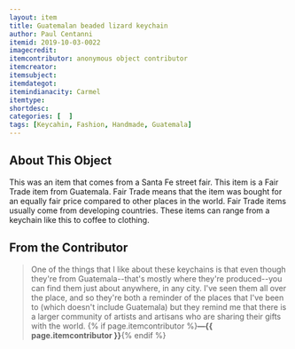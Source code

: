 ```yaml
---
layout: item
title: Guatemalan beaded lizard keychain
author: Paul Centanni
itemid: 2019-10-03-0022
imagecredit: 
itemcontributor: anonymous object contributor
itemcreator: 
itemsubject: 
itemdategot: 
itemindianacity: Carmel
itemtype: 
shortdesc: 
categories: [  ]
tags: [Keycahin, Fashion, Handmade, Guatemala]
---
```

## About This Object

This was an item that comes from a Santa Fe street fair. This item is a Fair Trade item from Guatemala. Fair Trade means that the item was bought for an equally fair price compared to other places in the world. Fair Trade items usually come from developing countries. These items can range from a keychain like this to coffee to clothing.

## From the Contributor

>One of the things that I like about these keychains is that even though they're from Guatemala--that's mostly where they're produced--you can find them just about anywhere, in any city. I've seen them all over the place, and so they're both a reminder of the places that I've been to (which doesn't include Guatemala) but they remind me that there is a larger community of artists and artisans who are sharing their gifts with the world. {% if page.itemcontributor %}**—{{ page.itemcontributor }}**{% endif %}
